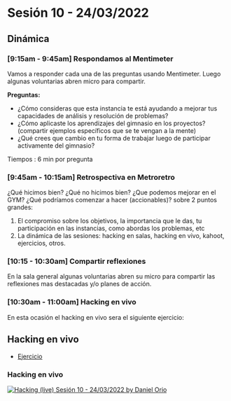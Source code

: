 # Sesión 10 - 24/03/2022

## Dinámica

### [9:15am - 9:45am] Respondamos al Mentimeter

Vamos a responder cada una de las preguntas  usando Mentimeter. Luego algunas
voluntarias abren micro para compartir.

__Preguntas:__

* ¿Cómo consideras que esta instancia te está ayudando a mejorar tus capacidades
  de análisis y resolución de problemas?
* ¿Cómo aplicaste los aprendizajes del gimnasio en los proyectos? (compartir
  ejemplos específicos que se te vengan a la mente)
* ¿Qué crees que cambio en tu forma de trabajar luego de participar activamente del gimnasio?

Tiempos : 6 min por pregunta

### [9:45am - 10:15am] Retrospectiva en Metroretro

¿Qué hicimos bien? ¿Qué no hicimos bien? ¿Que podemos mejorar en el GYM? ¿Qué podríamos comenzar a hacer (accionables)? sobre 2 puntos grandes:

1. El compromiso sobre los objetivos, la importancia que le das, tu participación
   en las instancias, como abordas los problemas, etc
2. La dinámica de las sesiones: hacking en salas, hacking en vivo, kahoot,
   ejercicios, otros.

### [10:15 - 10:30am] Compartir reflexiones

En la sala general  algunas voluntarias abren su micro para compartir las
reflexiones mas destacadas y/o planes de acción.

### [10:30am - 11:00am] Hacking en vivo

En esta ocasión el hacking en vivo sera el siguiente ejercicio:

## Hacking en vivo

* [Ejercicio](./exercise/sum-of-numbers.md)

### Hacking en vivo

[![Hacking (live) Sesión 10 - 24/03/2022 by Daniel Orio](https://i3.ytimg.com/vi/B9PerdFpNsw/hqdefault.jpg)](https://youtu.be/B9PerdFpNsw)
